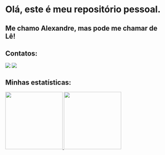 # Olá, este é meu repositório pessoal.
## Me chamo Alexandre, mas pode me chamar de Lê!

  
<!--
**eglito/eglito** is a ✨ _special_ ✨ repository because its `README.md` (this file) appears on your GitHub profile.

Here are some ideas to get you started:

- 🔭 Professor em transição de carreira
- 🌱 I’m currently learning ...
- 👯 I’m looking to collaborate on ...
- 🤔 I’m looking for help with ...
- 💬 Ask me about ...
- 📫 How to reach me: ...
- 😄 Pronouns: ...
- ⚡ Fun fact: ...
-->

## Contatos:

<div>
<a href = "mailto:alexandreluizadriano@gmail.com"><img loading="lazy" src="https://img.shields.io/badge/Gmail-D14836?style=for-the-badge&logo=gmail&logoColor=white" target="_blank"></a>
<a href="https://www.linkedin.com/in/alexandre-adriano-3bb729346/" target="_blank"><img loading="lazy" src="https://img.shields.io/badge/-LinkedIn-%230077B5?style=for-the-badge&logo=linkedin&logoColor=white" target="_blank"></a>   
</div>


## Minhas estatísticas:

<div>
<a href="https://github.com/eglito">
<img loading="lazy" height="180em" src="https://github-readme-stats.vercel.app/api/top-langs/?username=eglito&layout=compact&langs_count=7&theme=dracula"/>
<img loading="lazy" height="180em" src="https://github-readme-stats.vercel.app/api?username=eglito&show_icons=true&theme=dracula&include_all_commits=true&count_private=true"/>
</div>
